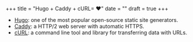 +++
title = "Hugo + Caddy + cURL= ❤️"
date = ""
draft = true
+++

* [Hugo](https://gohugo.io): one of the most popular open-source static site generators.
* [Caddy](https://caddyserver.com): a HTTP/2 web server with automatic HTTPS.
* [cURL](https://curl.haxx.se/): a command line tool and library for transferring data with URLs.
